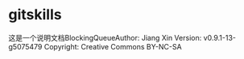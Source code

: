 # gitskills

这是一个说明文档BlockingQueueAuthor:	Jiang Xin
Version:	v0.9.1-13-g5075479
Copyright:	Creative Commons BY-NC-SA
